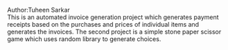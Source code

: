 Author:Tuheen Sarkar
<br>
This is an automated invoice generation project which generates payment receipts based on the purchases and prices of individual items and generates the invoices.
The second project is a simple stone paper scissor game which uses random library to generate choices.
